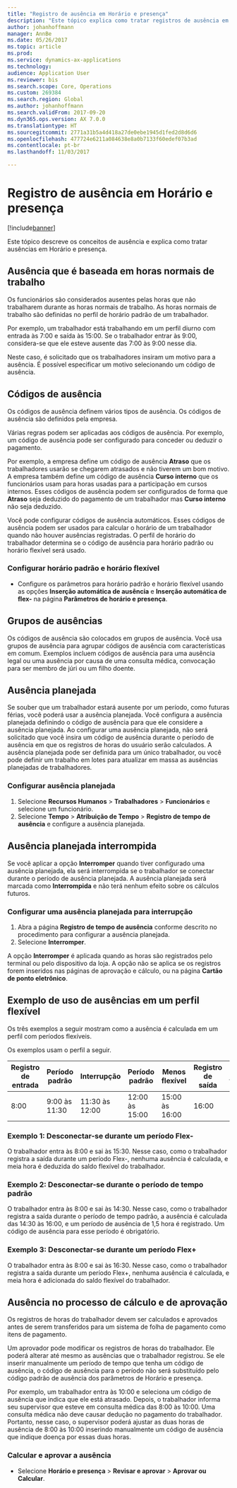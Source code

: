 ```yaml
---
title: "Registro de ausência em Horário e presença"
description: "Este tópico explica como tratar registros de ausência em Horário e presença."
author: johanhoffmann
manager: AnnBe
ms.date: 05/26/2017
ms.topic: article
ms.prod: 
ms.service: dynamics-ax-applications
ms.technology: 
audience: Application User
ms.reviewer: bis
ms.search.scope: Core, Operations
ms.custom: 269384
ms.search.region: Global
ms.author: johanhoffmann
ms.search.validFrom: 2017-09-20
ms.dyn365.ops.version: AX 7.0.0
ms.translationtype: HT
ms.sourcegitcommit: 2771a31b5a4d418a27de0ebe1945d1fed2d8d6d6
ms.openlocfilehash: 477724e6211a084638e8a0b7133f60edef07b3ad
ms.contentlocale: pt-br
ms.lasthandoff: 11/03/2017

---
```


# <a name="absence-registration-in-time-and-attendance"></a>Registro de ausência em Horário e presença

[!include[banner](../includes/banner.md)]

Este tópico descreve os conceitos de ausência e explica como tratar ausências em Horário e presença.

## <a name="absence-that-is-based-on-regular-work-hours"></a>Ausência que é baseada em horas normais de trabalho

Os funcionários são considerados ausentes pelas horas que não trabalharem durante as horas normais de trabalho. As horas normais de trabalho são definidas no perfil de horário padrão de um trabalhador.

Por exemplo, um trabalhador está trabalhando em um perfil diurno com entrada às 7:00 e saída às 15:00. Se o trabalhador entrar às 9:00, considera-se que ele esteve ausente das 7:00 às 9:00 nesse dia.

Neste caso, é solicitado que os trabalhadores insiram um motivo para a ausência. É possível especificar um motivo selecionando um código de ausência.

## <a name="absence-codes"></a>Códigos de ausência

Os códigos de ausência definem vários tipos de ausência. Os códigos de ausência são definidos pela empresa.

Várias regras podem ser aplicadas aos códigos de ausência. Por exemplo, um código de ausência pode ser configurado para conceder ou deduzir o pagamento.

Por exemplo, a empresa define um código de ausência **Atraso** que os trabalhadores usarão se chegarem atrasados e não tiverem um bom motivo. A empresa também define um código de ausência **Curso interno** que os funcionários usam para horas usadas para a participação em cursos internos. Esses códigos de ausência podem ser configurados de forma que **Atraso** seja deduzido do pagamento de um trabalhador mas **Curso interno** não seja deduzido.

Você pode configurar códigos de ausência automáticos. Esses códigos de ausência podem ser usados para calcular o horário de um trabalhador quando não houver ausências registradas. O perfil de horário do trabalhador determina se o código de ausência para horário padrão ou horário flexível será usado.

### <a name="set-up-standard-time-and-flex-time"></a>Configurar horário padrão e horário flexível

- Configure os parâmetros para horário padrão e horário flexível usando as opções **Inserção automática de ausência** e **Inserção automática de flex-** na página **Parâmetros de horário e presença**.

## <a name="absence-groups"></a>Grupos de ausências

Os códigos de ausência são colocados em grupos de ausência. Você usa grupos de ausência para agrupar códigos de ausência com características em comum. Exemplos incluem códigos de ausência para uma ausência legal ou uma ausência por causa de uma consulta médica, convocação para ser membro de júri ou um filho doente.

## <a name="planned-absence"></a>Ausência planejada

Se souber que um trabalhador estará ausente por um período, como futuras férias, você poderá usar a ausência planejada. Você configura a ausência planejada definindo o código de ausência para que ele considere a ausência planejada. Ao configurar uma ausência planejada, não será solicitado que você insira um código de ausência durante o período de ausência em que os registros de horas do usuário serão calculados. A ausência planejada pode ser definida para um único trabalhador, ou você pode definir um trabalho em lotes para atualizar em massa as ausências planejadas de trabalhadores.

### <a name="set-up-planned-absence"></a>Configurar ausência planejada

1. Selecione **Recursos Humanos** &gt; **Trabalhadores** &gt; **Funcionários** e selecione um funcionário.
2. Selecione **Tempo** &gt; **Atribuição de Tempo** &gt; **Registro de tempo de ausência** e configure a ausência planejada.

## <a name="interrupted-planned-absence"></a>Ausência planejada interrompida

Se você aplicar a opção **Interromper** quando tiver configurado uma ausência planejada, ela será interrompida se o trabalhador se conectar durante o período de ausência planejada. A ausência planejada será marcada como **Interrompida** e não terá nenhum efeito sobre os cálculos futuros.

### <a name="set-up-a-planned-absence-for-interruption"></a>Configurar uma ausência planejada para interrupção

1. Abra a página **Registro de tempo de ausência** conforme descrito no procedimento para configurar a ausência planejada.
2. Selecione **Interromper**.

A opção **Interromper** é aplicada quando as horas são registrados pelo terminal ou pelo dispositivo da loja. A opção não se aplica se os registros forem inseridos nas páginas de aprovação e cálculo, ou na página **Cartão de ponto eletrônico**.

## <a name="examples-of-the-use-of-absence-in-a-flex-profile"></a>Exemplo de uso de ausências em um perfil flexível

Os três exemplos a seguir mostram como a ausência é calculada em um perfil com períodos flexíveis.

Os exemplos usam o perfil a seguir.

| Registro de entrada | Período padrão    | Interrupção             | Período padrão | Menos flexível        | Registro de saída | Mais flexível        |
|----------|------------------|-------------------|---------------|--------------|-----------|--------------|
| 8:00     | 9:00 às 11:30 | 11:30 às 12:00 | 12:00 às 15:00 | 15:00 às 16:00 | 16:00      | 16:00 às 18:00 |

### <a name="example-1-signing-out-during-a-flex--period"></a>Exemplo 1: Desconectar-se durante um período Flex-

O trabalhador entra às 8:00 e sai às 15:30. Nesse caso, como o trabalhador registra a saída durante um período Flex-, nenhuma ausência é calculada, e meia hora é deduzida do saldo flexível do trabalhador.

### <a name="example-2-signing-out-in-during-standard-time-period"></a>Exemplo 2: Desconectar-se durante o período de tempo padrão

O trabalhador entra às 8:00 e sai às 14:30. Nesse caso, como o trabalhador registra a saída durante o período de tempo padrão, a ausência é calculada das 14:30 às 16:00, e um período de ausência de 1,5 hora é registrado. Um código de ausência para esse período é obrigatório.

### <a name="example-3-signing-out-during-a-flex-period"></a>Exemplo 3: Desconectar-se durante um período Flex+

O trabalhador entra às 8:00 e sai às 16:30. Nesse caso, como o trabalhador registra a saída durante um período Flex+, nenhuma ausência é calculada, e meia hora é adicionada do saldo flexível do trabalhador.

## <a name="absence-in-the-calculation-and-approval-process"></a>Ausência no processo de cálculo e de aprovação

Os registros de horas do trabalhador devem ser calculados e aprovados antes de serem transferidos para um sistema de folha de pagamento como itens de pagamento.

Um aprovador pode modificar os registros de horas do trabalhador. Ele poderá alterar até mesmo as ausências que o trabalhador registrou. Se ele inserir manualmente um período de tempo que tenha um código de ausência, o código de ausência para o período não será substituído pelo código padrão de ausência dos parâmetros de Horário e presença.

Por exemplo, um trabalhador entra às 10:00 e seleciona um código de ausência que indica que ele está atrasado. Depois, o trabalhador informa seu supervisor que esteve em consulta médica das 8:00 às 10:00. Uma consulta médica não deve causar dedução no pagamento do trabalhador. Portanto, nesse caso, o supervisor poderá ajustar as duas horas de ausência de 8:00 às 10:00 inserindo manualmente um código de ausência que indique doença por essas duas horas.

### <a name="calculate-and-approve-absence"></a>Calcular e aprovar a ausência

- Selecione **Horário e presença** &gt; **Revisar e aprovar** &gt; **Aprovar ou Calcular**.

